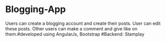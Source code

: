 # Blogging-App
Users can create a blogging account and  create their posts. User can edit these posts. Other users can make a comment and give like on them.#developed using AngularJs, Bootstrap #Backend: Stamplay
